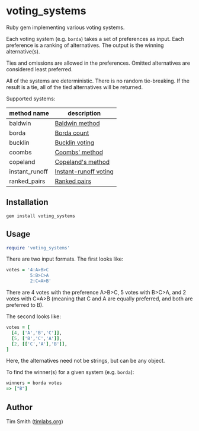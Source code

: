 # voting_systems

Ruby gem implementing various voting systems.

Each voting system (e.g. `borda`) takes a set of preferences as input.  Each preference is a ranking of alternatives.  The output is the winning alternative(s).

Ties and omissions are allowed in the preferences.  Omitted alternatives are considered least preferred.

All of the systems are deterministic.  There is no random tie-breaking.  If the result is a tie, all of the tied alternatives will be returned.

Supported systems:

method name    | description
---            | ---
baldwin        | [Baldwin method](https://en.wikipedia.org/wiki/Nanson%27s_method#Baldwin_method)
borda          | [Borda count](https://en.wikipedia.org/wiki/Borda_count)
bucklin        | [Bucklin voting](https://en.wikipedia.org/wiki/Bucklin_voting)
coombs         | [Coombs' method](https://en.wikipedia.org/wiki/Coombs%27_method)
copeland       | [Copeland's method](https://en.wikipedia.org/wiki/Copeland%27s_method)
instant_runoff | [Instant-runoff voting](https://en.wikipedia.org/wiki/Instant-runoff_voting)
ranked_pairs   | [Ranked pairs](https://en.wikipedia.org/wiki/Ranked_pairs)

## Installation

```
gem install voting_systems
```

## Usage

```ruby
require 'voting_systems'
```

There are two input formats.  The first looks like:

```ruby
votes = '4:A>B>C
         5:B>C>A
         2:C=A>B'
```

There are 4 votes with the preference A>B>C, 5 votes with B>C>A, and 2 votes with C=A>B (meaning that C and A are equally preferred, and both are preferred to B).

The second looks like:

```ruby
votes = [
  [4, ['A','B','C']],
  [5, ['B','C','A']],
  [2, [['C','A'],'B']],
]
```

Here, the alternatives need not be strings, but can be any object.

To find the winner(s) for a given system (e.g. `borda`):

```ruby
winners = borda votes
=> ["B"]
```

## Author

Tim Smith ([timlabs.org](http://timlabs.org))
